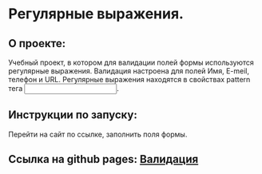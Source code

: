 # Регулярные выражения.

## О проекте:
Учебный проект, в котором для валидации полей формы используются регулярные выражения. Валидация настроена для полей Имя, E-meil, телефон и URL. Регулярные выражения находятся в свойствах pattern тега <input>.

## Инструкции по запуску:
Перейти на сайт по ссылке, заполнить поля формы.

## Ссылка на github pages: [Валидация](https://maximkin-alek.github.io/Regular_expressions/)
